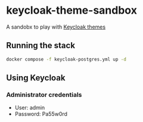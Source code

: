 # keycloak-theme-sandbox

A sandobx to play with [Keycloak themes](https://www.keycloak.org/docs/latest/server_development/#_themes)

## Running the stack

```bash
docker compose -f keycloak-postgres.yml up -d
```

## Using Keycloak

### Administrator credentials

* User: admin
* Password: Pa55w0rd

